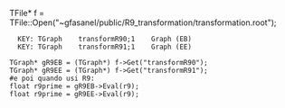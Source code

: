 TFile* f = TFile::Open("~gfasanel/public/R9_transformation/transformation.root");
```
  KEY: TGraph    transformR90;1    Graph (EB)
  KEY: TGraph    transformR91;1    Graph (EE)
```
```
TGraph* gR9EB = (TGraph*) f->Get("transformR90");
TGraph* gR9EE = (TGraph*) f->Get("transformR91");
#e poi quando usi R9:
float r9prime = gR9EB->Eval(r9);
float r9prime = gR9EE->Eval(r9);

```
